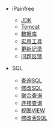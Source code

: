 
- iPainfree
  - [JDK](pain-jdk.md)
  - [Tomcat](pain-tomcat.md)
  - [数据库](pain-sql.md)
  - [实用工具](pain-tool.md)
  - [更新记录](pain-update.md)
  - [问题反馈](pain-bug.md)

- SQL
  - [查询SQL](sql-select.md)
  - [修改SQL](sql-update.md)
  - [聚合查询](sql-aggregation.md)
  - [连接查询](sql-join.md)
  - [视图VIEW](sql-view.md)
  - [修改表SQL](sql-table.md)